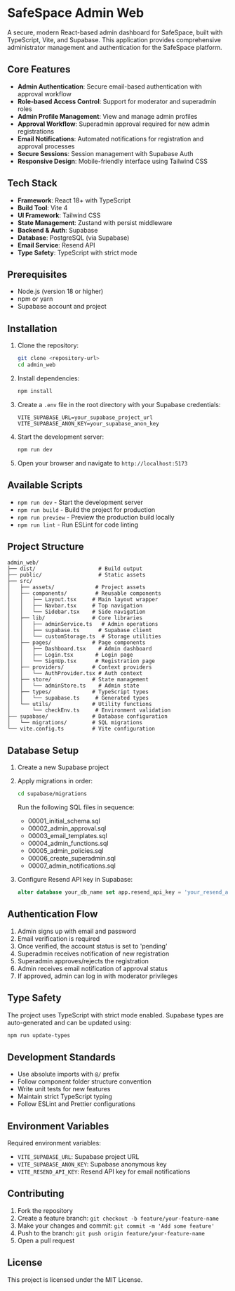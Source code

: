 # SafeSpace Admin Web

A secure, modern React-based admin dashboard for SafeSpace, built with TypeScript, Vite, and Supabase. This application provides comprehensive administrator management and authentication for the SafeSpace platform.

## Core Features

- **Admin Authentication**: Secure email-based authentication with approval workflow
- **Role-based Access Control**: Support for moderator and superadmin roles
- **Admin Profile Management**: View and manage admin profiles
- **Approval Workflow**: Superadmin approval required for new admin registrations
- **Email Notifications**: Automated notifications for registration and approval processes
- **Secure Sessions**: Session management with Supabase Auth
- **Responsive Design**: Mobile-friendly interface using Tailwind CSS

## Tech Stack

- **Framework**: React 18+ with TypeScript
- **Build Tool**: Vite 4
- **UI Framework**: Tailwind CSS
- **State Management**: Zustand with persist middleware
- **Backend & Auth**: Supabase
- **Database**: PostgreSQL (via Supabase)
- **Email Service**: Resend API
- **Type Safety**: TypeScript with strict mode

## Prerequisites

- Node.js (version 18 or higher)
- npm or yarn
- Supabase account and project

## Installation

1. Clone the repository:
   ```bash
   git clone <repository-url>
   cd admin_web
   ```

2. Install dependencies:
   ```bash
   npm install
   ```

3. Create a `.env` file in the root directory with your Supabase credentials:
   ```env
   VITE_SUPABASE_URL=your_supabase_project_url
   VITE_SUPABASE_ANON_KEY=your_supabase_anon_key
   ```

4. Start the development server:
   ```bash
   npm run dev
   ```

5. Open your browser and navigate to `http://localhost:5173`

## Available Scripts

- `npm run dev` - Start the development server
- `npm run build` - Build the project for production
- `npm run preview` - Preview the production build locally
- `npm run lint` - Run ESLint for code linting

## Project Structure

```
admin_web/
├── dist/                    # Build output
├── public/                  # Static assets
├── src/
│   ├── assets/             # Project assets
│   ├── components/         # Reusable components
│   │   ├── Layout.tsx     # Main layout wrapper
│   │   ├── Navbar.tsx     # Top navigation
│   │   └── Sidebar.tsx    # Side navigation
│   ├── lib/               # Core libraries
│   │   ├── adminService.ts   # Admin operations
│   │   ├── supabase.ts      # Supabase client
│   │   └── customStorage.ts  # Storage utilities
│   ├── pages/             # Page components
│   │   ├── Dashboard.tsx    # Admin dashboard
│   │   ├── Login.tsx       # Login page
│   │   └── SignUp.tsx      # Registration page
│   ├── providers/         # Context providers
│   │   └── AuthProvider.tsx # Auth context
│   ├── store/             # State management
│   │   └── adminStore.ts    # Admin state
│   ├── types/             # TypeScript types
│   │   └── supabase.ts     # Generated types
│   └── utils/             # Utility functions
│       └── checkEnv.ts     # Environment validation
├── supabase/              # Database configuration
│   └── migrations/        # SQL migrations
└── vite.config.ts         # Vite configuration
```

## Database Setup

1. Create a new Supabase project
2. Apply migrations in order:
   ```bash
   cd supabase/migrations
   ```
   Run the following SQL files in sequence:
   - 00001_initial_schema.sql
   - 00002_admin_approval.sql
   - 00003_email_templates.sql
   - 00004_admin_functions.sql
   - 00005_admin_policies.sql
   - 00006_create_superadmin.sql
   - 00007_admin_notifications.sql

3. Configure Resend API key in Supabase:
   ```sql
   alter database your_db_name set app.resend_api_key = 'your_resend_api_key';
   ```

## Authentication Flow

1. Admin signs up with email and password
2. Email verification is required
3. Once verified, the account status is set to 'pending'
4. Superadmin receives notification of new registration
5. Superadmin approves/rejects the registration
6. Admin receives email notification of approval status
7. If approved, admin can log in with moderator privileges

## Type Safety

The project uses TypeScript with strict mode enabled. Supabase types are auto-generated and can be updated using:

```bash
npm run update-types
```

## Development Standards

- Use absolute imports with `@/` prefix
- Follow component folder structure convention
- Write unit tests for new features
- Maintain strict TypeScript typing
- Follow ESLint and Prettier configurations

## Environment Variables

Required environment variables:

- `VITE_SUPABASE_URL`: Supabase project URL
- `VITE_SUPABASE_ANON_KEY`: Supabase anonymous key
- `VITE_RESEND_API_KEY`: Resend API key for email notifications

## Contributing

1. Fork the repository
2. Create a feature branch: `git checkout -b feature/your-feature-name`
3. Make your changes and commit: `git commit -m 'Add some feature'`
4. Push to the branch: `git push origin feature/your-feature-name`
5. Open a pull request

## License

This project is licensed under the MIT License.
